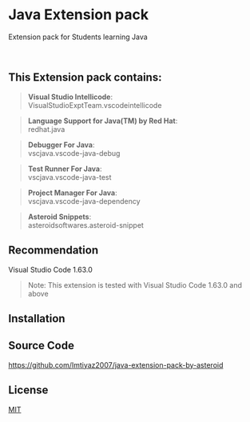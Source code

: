 # Java Extension pack 

Extension pack for Students learning Java

<br>

## This Extension pack contains:
>**Visual Studio Intellicode**: <br>VisualStudioExptTeam.vscodeintellicode <br>

>**Language Support for Java(TM) by Red Hat**: <br>redhat.java<br>

>**Debugger For Java**:<br>vscjava.vscode-java-debug

>**Test Runner For Java**:<br>vscjava.vscode-java-test

>**Project Manager For Java**:<br>vscjava.vscode-java-dependency

>**Asteroid Snippets**:<br>asteroidsoftwares.asteroid-snippet
## Recommendation

Visual Studio Code 1.63.0 <br/>
> Note: This extension is tested with Visual Studio Code 1.63.0 and above

## Installation

## Source Code
<https://github.com/Imtiyaz2007/java-extension-pack-by-asteroid>
## License
<a href = "https://github.com/Imtiyaz2007/java-extension-pack-by-asteroid/blob/main/LICENSE">MIT<a>
